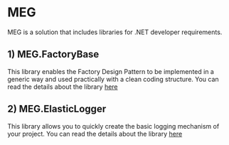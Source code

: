 # MEG

MEG is a solution that includes libraries for .NET developer requirements.

## 1)  MEG.FactoryBase

This library enables the Factory Design Pattern to be implemented in a generic way and used practically with a clean coding structure.
You can read the details about the library [here](https://github.com/mwlt68/MEG/blob/logger/src/MEG.FactoryBase/README.md)


## 2)  MEG.ElasticLogger

This library allows you to quickly create the basic logging mechanism of your project.
You can read the details about the library [here](https://github.com/mwlt68/MEG/tree/main/src/MEG.ElasticLogger)




